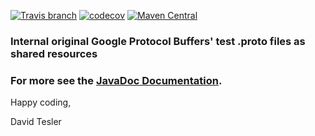 [![Travis branch](https://img.shields.io/travis/protobufel/protobufel-protobuf-test-protos/master.svg?style=plastic)](https://travis-ci.org/protobufel/protobufel-protobuf-test-protos)
[![codecov](https://codecov.io/gh/protobufel/protobufel-protobuf-test-protos/branch/master/graph/badge.svg)](https://codecov.io/gh/protobufel/protobufel-protobuf-test-protos)
[![Maven Central](https://img.shields.io/maven-central/v/com.github.protobufel/protobufel-protobuf-test-protos.svg?style=plastic)](https://search.maven.org/#search%7Cga%7C1%7Ca%3A%)

### Internal original Google Protocol Buffers' test .proto files as shared resources


### For more see the [JavaDoc Documentation](https://protobufel.github.io/protobufel-protobuf-test-protos/javadoc/ "JavaDoc and more").  

Happy coding,

David Tesler

